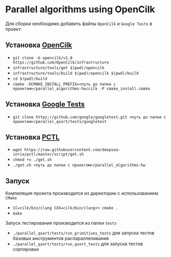 # Parallel algorithms using OpenCilk
Для сборки необходимо добавить файлы `OpenCilk` и `Google Tests` в проект:

## Установка [OpenCilk](https://github.com/OpenCilk/)
* `git clone -b opencilk/v1.0 https://github.com/OpenCilk/infrastructure`
* `infrastructure/tools/get $(pwd)/opencilk`
* `infrastructure/tools/build $(pwd)/opencilk $(pwd)/build`
* `cd $(pwd)/build`
* `cmake -DCMAKE_INSTALL_PREFIX=<путь до папки с проектом>/parallel_algorithms-hw/cilk -P cmake_install.cmake`

## Установка [Google Tests](https://github.com/google/googletest)
* `git clone https://github.com/google/googletest.git <путь до папки с проектом>/parallel_qsort/tests/googletest`

## Установка [PCTL](https://github.com/deepsea-inria/pctl/blob/master/doc/pctl.md)
* `wget https://raw.githubusercontent.com/deepsea-inria/pctl/master/script/get.sh`
* `chmod +x ./get.sh`
* `./get.sh <путь до папки с проектом>/parallel_algorithms-hw`

## Запуск
Компиляция проекта производится из директории с использованием `CMake`
* `CC=cilk/bin/clang CXX=cilk/bin/clang++ cmake .`
* `make`

Запуск тестирования производится из папки `tests`
* `./parallel_qsort/tests/run_primitives_tests` для запуска тестов базовых инструментов распараллеливания
* `./parallel_qsort/tests/run_qsort_tests` для запуска тестов сортировки

